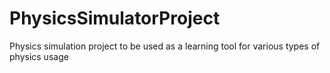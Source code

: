 # PhysicsSimulatorProject
Physics simulation project to be used as a learning tool for various types of physics usage

